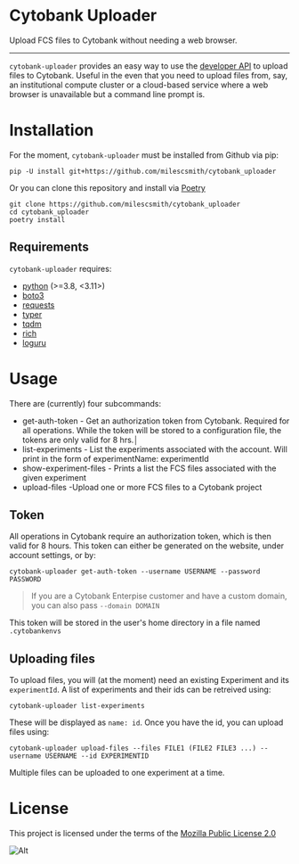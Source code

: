 # Cytobank Uploader

Upload FCS files to Cytobank without needing a web browser.

---

`cytobank-uploader` provides an easy way to use the [developer API](https://developer.cytobank.org/) to upload files
to Cytobank.  Useful in the even that you need to upload files from, say, an institutional compute cluster or a 
cloud-based service where a web browser is unavailable but a command line prompt is.

# Installation

For the moment, `cytobank-uploader` must be installed from Github via pip:

```
pip -U install git+https://github.com/milescsmith/cytobank_uploader
```

Or you can clone this repository and install via [Poetry](https://python-poetry.org)

```
git clone https://github.com/milescsmith/cytobank_uploader
cd cytobank_uploader
poetry install
```

## Requirements

`cytobank-uploader` requires:

* [python](https://www.python.org/) (>=3.8, <3.11>)
* [boto3](https://aws.amazon.com/sdk-for-python/)
* [requests](https://requests.readthedocs.io/en/latest/)
* [typer](https://typer.tiangolo.com/)
* [tqdm](https://tqdm.github.io/)
* [rich](https://rich.readthedocs.io/en/stable/introduction.html)
* [loguru](https://loguru.readthedocs.io/en/stable/)


# Usage

There are (currently) four subcommands:

* get-auth-token - Get an authorization token from Cytobank. Required for all operations. While the token will be
    stored to a configuration file, the tokens are only valid for 8 hrs.│
* list-experiments - List the experiments associated with the account.  Will print in the form of 
    experimentName: experimentId
* show-experiment-files - Prints a list the FCS files associated with the given experiment
* upload-files -Upload one or more FCS files to a Cytobank project


## Token

All operations in Cytobank require an authorization token, which is then valid for 8 hours.  This token can either be
generated on the website, under account settings, or by:

```
cytobank-uploader get-auth-token --username USERNAME --password PASSWORD
```

> If you are a Cytobank Enterpise customer and have a custom domain, you can also pass `--domain DOMAIN`

This token will be stored in the user's home directory in a file named `.cytobankenvs`


## Uploading files

To upload files, you will (at the moment) need an existing Experiment and its `experimentId`.  A list of experiments and
their ids can be retreived using:

```
cytobank-uploader list-experiments
```

These will be displayed as `name: id`.  Once you have the id, you can upload files using:

```
cytobank-uploader upload-files --files FILE1 (FILE2 FILE3 ...) --username USERNAME --id EXPERIMENTID
```

Multiple files can be uploaded to one experiment at a time.

# License

This project is licensed under the terms of the [Mozilla Public License 2.0](https://choosealicense.com/licenses/mpl-2.0/)

![Alt](https://repobeats.axiom.co/api/embed/ff795c2553f0ebc51a53b7340ce2d43baa74472a.svg "Repobeats analytics image")
